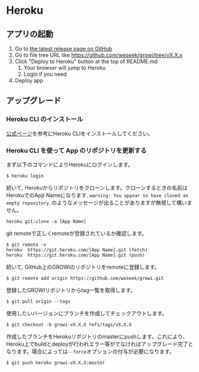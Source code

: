 # Heroku

## アプリの起動

1. Go to [the latest release page on GitHub](https://github.com/weseek/growi/releases/latest)
1. Go to file tree URL like https://github.com/weseek/growi/tree/vX.X.x
1. Click "Deploy to Heroku" button at the top of README.md
      1. Your browser will jump to Heroku
      1. Login if you need
1. Deploy app


## アップグレード

### Heroku CLI のインストール

[公式ページ](https://devcenter.heroku.com/articles/heroku-cli#download-and-install)を参考にHeroku CLIをインストールしてください。


### Heroku CLI を使って App のリポジトリを更新する

まず以下のコマンドによりHerokuにログインします。
```
$ heroku login 
```

続いて, Herokuからリポジトリをクローンします。クローンするときの名前はHerokuでのApp Nameになります.
`warning: You appear to have cloned an empty repository.`のようなメッセージが出ることがありますが無視して構いません。
```
heroku git:clone -a [App Name]
```

git remoteで正しくremoteが登録されているか確認します。
```
$ git remote -v
heroku	https://git.heroku.com/[App Name].git (fetch)
heroku	https://git.heroku.com/[App Name].git (push)
```

続いて, GitHub上のGROWIのリポジトリをremoteに登録します。
```
$ git remote add origin https://github.com/weseek/growi.git
```

登録したGROWIリポジトリからtag一覧を取得します。
```
$ git pull origin --tags 
```

使用したいバージョンにブランチを作成してチェックアウトします。
```
$ git checkout -b growi-vX.X.X refs/tags/vX.X.X
```

作成したブランチをHerokuリポジトリのmasterにpushします。これにより、Heroku上でbuildとdeployが行われエラー等がでなければアップグレード完了となります。場合によっては`--force`オプションの付与が必要になります。
```
$ git push heroku growi-vX.X.X:master
```
